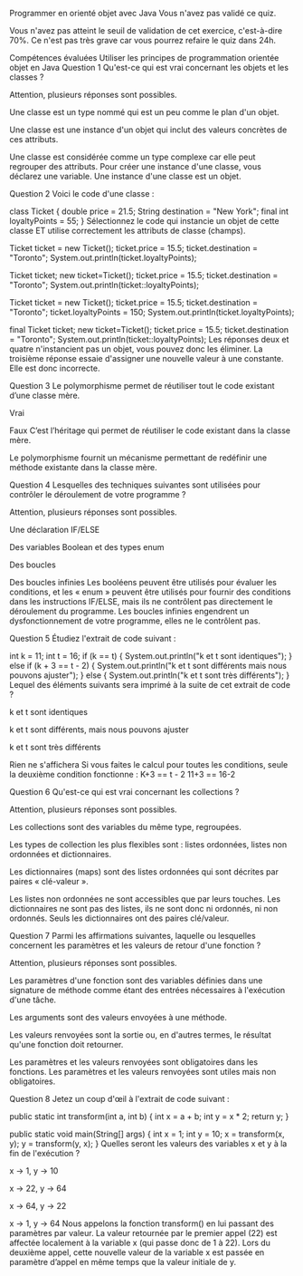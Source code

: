 Programmer en orienté objet avec Java
Vous n'avez pas validé ce quiz.

Vous n'avez pas atteint le seuil de validation de cet exercice, c'est-à-dire 70%. Ce n'est pas très grave car vous pourrez refaire le quiz dans 24h.

Compétences évaluées
Utiliser les principes de programmation orientée objet en Java
Question 1
Qu'est-ce qui est vrai concernant les objets et les classes ?

Attention, plusieurs réponses sont possibles.

Une classe est un type nommé qui est un peu comme le plan d'un objet.

Une classe est une instance d'un objet qui inclut des valeurs concrètes de ces attributs.

Une classe est considérée comme un type complexe car elle peut regrouper des attributs.
Pour créer une instance d'une classe, vous déclarez une variable. Une instance d'une classe est un objet.

Question 2
Voici le code d'une classe :

class Ticket {
    double price = 21.5;
    String destination = "New York";
    final int loyaltyPoints = 55;
}
Sélectionnez le code qui instancie un objet de cette classe ET utilise correctement les attributs de classe (champs).


Ticket ticket = new Ticket();
ticket.price = 15.5;
ticket.destination = "Toronto";
System.out.println(ticket.loyaltyPoints);

Ticket ticket;
new ticket=Ticket();
ticket.price = 15.5;
ticket.destination = "Toronto";
System.out.println(ticket::loyaltyPoints);

Ticket ticket = new Ticket();
ticket.price = 15.5;
ticket.destination = "Toronto";
ticket.loyaltyPoints = 150;
System.out.println(ticket.loyaltyPoints);

final Ticket ticket;
new ticket=Ticket();
ticket.price = 15.5;
ticket.destination = "Toronto";
System.out.println(ticket::loyaltyPoints);
Les réponses deux et quatre n'instancient pas un objet, vous pouvez donc les éliminer. La troisième réponse essaie d'assigner une nouvelle valeur à une constante. Elle est donc incorrecte.

Question 3
Le polymorphisme permet de réutiliser tout le code existant d’une classe mère.


Vrai

Faux
C’est l’héritage qui permet de réutiliser le code existant dans la classe mère.

Le polymorphisme fournit un mécanisme permettant de redéfinir une méthode existante dans la classe mère.

Question 4
Lesquelles des techniques suivantes sont utilisées pour contrôler le déroulement de votre programme ?

Attention, plusieurs réponses sont possibles.

Une déclaration IF/ELSE

Des variables  Boolean  et des types  enum

Des boucles

Des boucles infinies
Les booléens peuvent être utilisés pour évaluer les conditions, et les « enum » peuvent être utilisés pour fournir des conditions dans les instructions IF/ELSE, mais ils ne contrôlent pas directement le déroulement du programme. Les boucles infinies engendrent un dysfonctionnement de votre programme, elles ne le contrôlent pas.

Question 5
Étudiez l'extrait de code suivant :

int k = 11;
    int t = 16;
    if (k == t) {
        System.out.println("k et t sont identiques");
    }
    else if (k + 3 == t - 2) {
        System.out.println("k et t sont différents mais nous pouvons ajuster");
    }
    else {
        System.out.println("k et t sont très différents");
    }
Lequel des éléments suivants sera imprimé à la suite de cet extrait de code ?


k et t sont identiques

k et t sont différents, mais nous pouvons ajuster

k et t sont très différents

Rien ne s'affichera
Si vous faites le calcul pour toutes les conditions, seule la deuxième condition fonctionne :
K+3 == t - 2
11+3 == 16-2

Question 6
Qu'est-ce qui est vrai concernant les collections ?

Attention, plusieurs réponses sont possibles.

Les collections sont des variables du même type, regroupées.

Les types de collection les plus flexibles sont : listes ordonnées, listes non ordonnées et dictionnaires.

Les dictionnaires (maps) sont des listes ordonnées qui sont décrites par paires « clé-valeur ».

Les listes non ordonnées ne sont accessibles que par leurs touches.
Les dictionnaires ne sont pas des listes, ils ne sont donc ni ordonnés, ni non ordonnés. Seuls les dictionnaires ont des paires clé/valeur.

Question 7
Parmi les affirmations suivantes, laquelle ou lesquelles concernent les paramètres et les valeurs de retour d'une fonction ?

Attention, plusieurs réponses sont possibles.

Les paramètres d'une fonction sont des variables définies dans une signature de méthode comme étant des entrées nécessaires à l'exécution d'une tâche.

Les arguments sont des valeurs envoyées à une méthode.

Les valeurs renvoyées sont la sortie ou, en d'autres termes, le résultat qu'une fonction doit retourner.

Les paramètres et les valeurs renvoyées sont obligatoires dans les fonctions.
Les paramètres et les valeurs renvoyées sont utiles mais non obligatoires.

Question 8
Jetez un coup d'œil à l'extrait de code suivant :

public static int transform(int a, int b) {
    int x = a + b;
    int y = x * 2;
    return y;
}

public static void main(String[] args) {
    int x = 1;
    int y = 10;
    x = transform(x, y);
    y = transform(y, x);
}
Quelles seront les valeurs des variables  x  et  y  à la fin de l'exécution ?


x -> 1, y -> 10

x -> 22, y -> 64

x -> 64, y -> 22

x -> 1, y -> 64
Nous appelons la fonction  transform()  en lui passant des paramètres par valeur. La valeur retournée par le premier appel (22) est affectée localement à la variable  x  (qui passe donc  de 1 à 22). Lors du deuxième appel, cette nouvelle valeur de la variable  x  est passée en paramètre d’appel en même temps que la valeur initiale de  y.